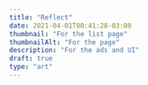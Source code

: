 ```yaml
---
title: "Reflect"
date: 2021-04-01T00:41:28-03:00
thumbnail: "For the list page"
thumbnailAlt: "For the page"
description: "For the ads and UI"
draft: true
type: "art"
---
```

